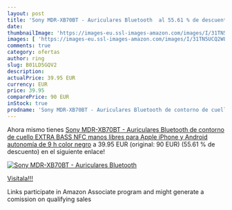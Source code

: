 ```yaml
---
layout: post
title: 'Sony MDR-XB70BT - Auriculares Bluetooth  al 55.61 % de descuento'
date: 
thumbnailImage: 'https://images-eu.ssl-images-amazon.com/images/I/31TN5UCQ2WL._SL200_.jpg'
images: [ 'https://images-eu.ssl-images-amazon.com/images/I/31TN5UCQ2WL._SL200_.jpg' ]
comments: true
category: ofertas
author: ring
slug: B01LD5GQV2
description:
actualPrice: 39.95 EUR
currency: EUR
price: 39.95
comparePrice: 90 EUR
inStock: true
prodname: 'Sony MDR-XB70BT - Auriculares Bluetooth de contorno de cuello  EXTRA BASS  NFC  manos libres para Apple iPhone y Android  autonomía de 9 h   color negro'
---
```


Ahora mismo tienes [Sony MDR-XB70BT - Auriculares Bluetooth de contorno de cuello  EXTRA BASS  NFC  manos libres para Apple iPhone y Android  autonomía de 9 h   color negro](https://www.amazon.es/dp/B01LD5GQV2/?tag=tolees-21) a 39.95 EUR (original: 90 EUR) (55.61 %  de descuento) en el siguiente enlace!

[![Sony MDR-XB70BT - Auriculares Bluetooth ](https://images-eu.ssl-images-amazon.com/images/I/31TN5UCQ2WL._SL200_.jpg)](https://www.amazon.es/dp/B01LD5GQV2/?tag=tolees-21)

[Visítala!!!](https://www.amazon.es/dp/B01LD5GQV2/?tag=tolees-21)

Links participate in Amazon Associate program and might generate a comission on qualifying sales
